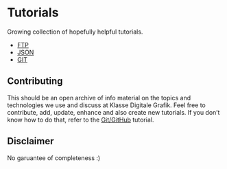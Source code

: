 # Tutorials

Growing collection of hopefully helpful tutorials.

- [FTP](FTP.md)
- [JSON](JSON.md)
- [GIT](GIT.md)

## Contributing

This should be an open archive of info material on the topics and technologies we use and discuss at Klasse Digitale Grafik.
Feel free to contribute, add, update, enhance and also create new tutorials. If you don’t know how to do that, refer to the [Git/GitHub](GIT.md) tutorial.

## Disclaimer

No garuantee of completeness :)
